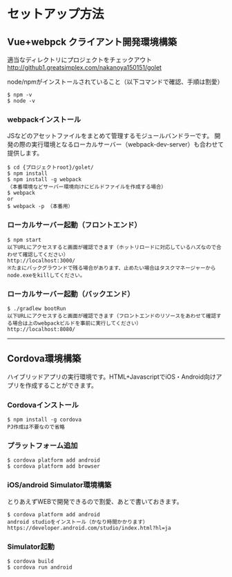 # セットアップ方法

## Vue+webpck クライアント開発環境構築
適当なディレクトリにプロジェクトをチェックアウト
http://github1.greatsimplex.com/nakanoya150151/golet  

node/npmがインストールされていること（以下コマンドで確認、手順は割愛）
```
$ npm -v
$ node -v
```

### webpackインストール
JSなどのアセットファイルをまとめて管理するモジュールバンドラーです。
開発の際の実行環境となるローカルサーバー（webpack-dev-server）も合わせて提供します。
```
$ cd {プロジェクトroot}/golet/
$ npm install
$ npm install -g webpack
（本番環境などサーバー環境向けにビルドファイルを作成する場合）
$ webpack
or
$ webpack -p （本番用）
```
### ローカルサーバー起動（フロントエンド）
```
$ npm start
以下URLにアクセスすると画面が確認できます（ホットリロードに対応しているハズなので合わせて確認してください）
http://localhost:3000/
※たまにバックグラウンドで残る場合があります、止めたい場合はタスクマネージャーからnode.exeをkillしてください。
```
### ローカルサーバー起動（バックエンド）
```
$ ./gradlew bootRun
以下URLにアクセスすると画面が確認できます（フロントエンドのリソースをあわせて確認する場合は上のwebpackビルドを事前に実行してください）
http://localhost:8080/
```
---

## Cordova環境構築
ハイブリッドアプリの実行環境です。HTML+JavascriptでiOS・Android向けアプリを作成することができます。

### Cordovaインストール
```
$ npm install -g cordova
PJ作成は不要なので省略
```

### プラットフォーム追加
```
$ cordova platform add android
$ cordova platform add browser
```

### iOS/android Simulator環境構築
とりあえずWEBで開発できるので割愛、あとで書いておきます。
```
$ cordova platform add android
android studioをインストール（かなり時間かかります）
https://developer.android.com/studio/index.html?hl=ja
```
### Simulator起動
```
$ cordova build
$ cordova run android
```
